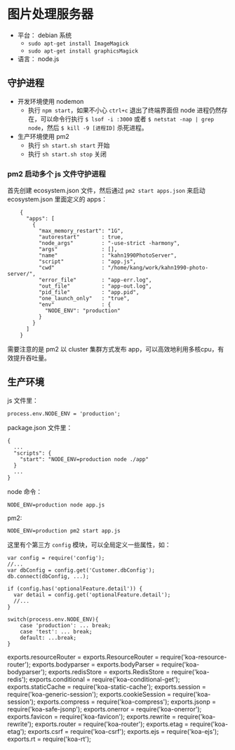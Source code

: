 # 图片处理服务器

- 平台： debian 系统
    - `sudo apt-get install ImageMagick`
    - `sudo apt-get install graphicsMagick`
- 语言： node.js

## 守护进程

- 开发环境使用 nodemon
    - 执行 `npm start`，如果不小心  `ctrl+c` 退出了终端界面但 node 进程仍然存在，可以命令行执行 `$ lsof -i :3000` 或者 `$ netstat -nap | grep node`，然后 `$ kill -9 [进程ID]` 杀死进程。
- 生产环境使用 pm2
    - 执行 `sh start.sh start` 开始
    - 执行 `sh start.sh stop` 关闭
    
###  pm2 启动多个 js 文件守护进程
    
首先创建 ecosystem.json 文件，然后通过 `pm2 start apps.json` 来启动 ecosystem.json 里面定义的 apps：
    
        {
          "apps": [
            {
              "max_memory_restart": "1G",
              "autorestart"       : true,
              "node_args"         : "-use-strict -harmony",
              "args"              : [],
              "name"              : "kahn1990PhotoServer",
              "script"            : "app.js",
              "cwd"               : "/home/kang/work/kahn1990-photo-server/",
              "error_file"        : "app-err.log",
              "out_file"          : "app-out.log",
              "pid_file"          : "app.pid",
              "one_launch_only"   : "true",
              "env"               : {
                "NODE_ENV": "production"
              }
            }
          ]
        }
    
需要注意的是 pm2 以 cluster 集群方式发布 app，可以高效地利用多核cpu，有效提升吞吐量。
    
## 生产环境

js 文件里：

    process.env.NODE_ENV = 'production';

package.json 文件里：

    {
      ...
      "scripts": {
        "start": "NODE_ENV=production node ./app"
      }
      ...
    }

node 命令：

    NODE_ENV=production node app.js
    
pm2: 

    NODE_ENV=production pm2 start app.js

这里有个第三方 `config` 模块，可以全局定义一些属性，如：

    var config = require('config');
    //... 
    var dbConfig = config.get('Customer.dbConfig');
    db.connect(dbConfig, ...);
     
    if (config.has('optionalFeature.detail')) {
      var detail = config.get('optionalFeature.detail');
      //... 
    }
    
    switch(process.env.NODE_ENV){
        case 'production': ... break;
        case 'test': ... break;
        default: ...break;
    }



exports.resourceRouter = exports.ResourceRouter = require('koa-resource-router');
exports.bodyparser = exports.bodyParser = require('koa-bodyparser');
exports.redisStore = exports.RedisStore = require('koa-redis');
exports.conditional = require('koa-conditional-get');
exports.staticCache = require('koa-static-cache');
exports.session = require('koa-generic-session');
exports.cookieSession = require('koa-session');
exports.compress = require('koa-compress');
exports.jsonp = require('koa-safe-jsonp');
exports.onerror = require('koa-onerror');
exports.favicon = require('koa-favicon');
exports.rewrite = require('koa-rewrite');
exports.router = require('koa-router');
exports.etag = require('koa-etag');
exports.csrf = require('koa-csrf');
exports.ejs = require('koa-ejs');
exports.rt = require('koa-rt');
